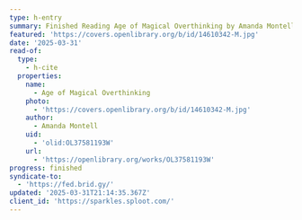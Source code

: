 ```yaml
---
type: h-entry
summary: Finished Reading Age of Magical Overthinking by Amanda Montell
featured: 'https://covers.openlibrary.org/b/id/14610342-M.jpg'
date: '2025-03-31'
read-of:
  type:
    - h-cite
  properties:
    name:
      - Age of Magical Overthinking
    photo:
      - 'https://covers.openlibrary.org/b/id/14610342-M.jpg'
    author:
      - Amanda Montell
    uid:
      - 'olid:OL37581193W'
    url:
      - 'https://openlibrary.org/works/OL37581193W'
progress: finished
syndicate-to:
  - 'https://fed.brid.gy/'
updated: '2025-03-31T21:14:35.367Z'
client_id: 'https://sparkles.sploot.com/'
---
```


